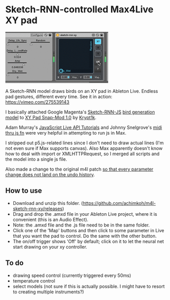 # Sketch-RNN-controlled Max4Live XY pad

![animation that shows the effect in action](demo.gif)

A Sketch-RNN model draws birds on an XY pad in Ableton Live. Endless pad gestures, different every time. See it in action: https://vimeo.com/275539143

I basically attached Google Magenta's [Sketch-RNN-JS](https://github.com/tensorflow/magenta-demos/tree/master/sketch-rnn-js) [bird generation model](https://storage.googleapis.com/quickdraw-models/sketchRNN/models/bird.gen.js) to [XY Pad Snap-Mod 1.0](http://www.maxforlive.com/library/device/2792/xy-pad-snap-mod) by [Krypt1k](https://www.krypt1k.com/). 

Adam Murray's [JavaScript Live API Tutorials](http://compusition.com/writings/js-live-api) and Johnny Snelgrove's [midi thru js fn](https://github.com/jsnelgro/midi-thru-js-fn) were very helpful in attempting to run js in Max. 

I stripped out p5.js-related lines since I don't need to draw actual lines (I'm not even sure if Max supports canvas). Also Max apparently doesn't know how to deal with import or XMLHTTPRequest, so I merged all scripts and the model into a single js file.

Also made a change to the original m4l patch [so that every parameter change does not land on the undo history](https://cycling74.com/forums/parameter-modulation-without-adding-to-undo-history/). 

## How to use

- Download and unzip this folder. (https://github.com/achimkoh/m4l-sketch-rnn-xy/releases) 
- Drag and drop the .amxd file in your Ableton Live project, where it is convenient (this is an Audio Effect). 
- Note: the .amxd file and the .js file need to be in the same folder.
- Click one of the 'Map' buttons and then click to some parameter in Live that you want the pad to control. Do the same with the other button. 
- The on/off trigger shows 'Off' by default; click on it to let the neural net start drawing on your xy controller.

## To do

- drawing speed control (currently triggered every 50ms)
- temperature control
- select models (not sure if this is actually possible. I might have to resort to creating multiple instruments?)
